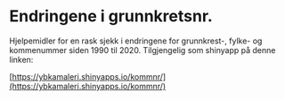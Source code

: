 # Endringene i grunnkretsnr.
Hjelpemidler for en rask sjekk i endringene for grunnkrest-, fylke- og kommenummer siden 1990 til 2020. Tilgjengelig som shinyapp på denne linken:

[https://ybkamaleri.shinyapps.io/kommnr/](https://ybkamaleri.shinyapps.io/kommnr/)
